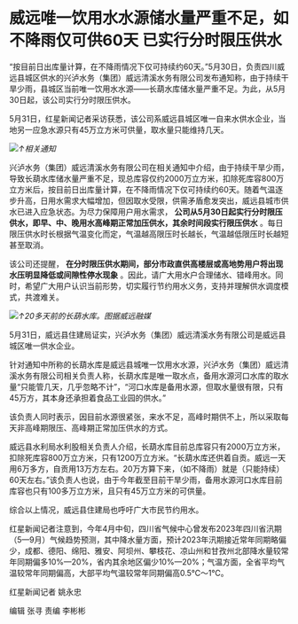 # 威远唯一饮用水水源储水量严重不足，如不降雨仅可供60天 已实行分时限压供水

“按目前日出库量计算，在不降雨情况下仅可持续约60天。”5月30日，负责四川威远县城区供水的兴泸水务（集团）威远清溪水务有限公司发布通知称，由于持续干旱少雨，县城区当前唯一饮用水水源——长葫水库储水量严重不足。为此，从5月30日起，该公司实行分时限压供水。

5月31日，红星新闻记者采访获悉，该公司系威远县城区唯一自来水供水企业，当地另一应急水源只有45万立方米可供量，取水量只能维持几天。

![](https://inews.gtimg.com/om_bt/OikBRQthUMDbgQewbGK3pP4RjGFHEJ2mXk7nfMCK6sbL8AA/1000)_↑相关通知_

兴泸水务（集团）威远清溪水务有限公司在相关通知中介绍，由于持续干旱少雨，导致长葫水库储水量严重不足，现总库容仅约2000万立方米，扣除死库容800万立方米后，按目前日出库量计算，在不降雨情况下仅可持续约60天。随着气温逐步升高，日用水需求大幅增加，但因取水受限，供需矛盾愈发突出，威远县城市供水已进入应急状态。为尽力保障用户用水需求，
**公司从5月30日起实行分时限压供水，即早、中、晚用水高峰期正常加压供水，其余时间段实行限压供水**
。每日限压供水时长根据气温变化而定，气温越高限压时长越长，气温越低限压时长越短甚至取消。

该公司还提醒， **在分时限压供水期间，部分市政直供高楼层或高地势用户将出现水压明显降低或间隙性停水现象**
。因此，请广大用水户合理储水、错峰用水。同时，希望广大用户认识当前形势，切实履行节约用水义务，支持并理解供水调度模式，共渡难关。

![](https://inews.gtimg.com/om_bt/OsKfvwjZ7iD2jkPE7hUtHEv3H7_NTE_XJxzpn6GH516GYAA/1000)_↑20多天前的长葫水库。图据威远融媒_

5月31日，威远县住建局证实，兴泸水务（集团）威远清溪水务有限公司是威远县城区唯一供水企业。

针对通知中所称的长葫水库是威远县城唯一饮用水水源，兴泸水务（集团）威远清溪水务有限公司相关负责人称，长葫水库是唯一取水点，备用水源河口水库的取水量“只能管几天，几乎忽略不计”，“河口水库是备用水源，但取水量很有限，只有45万方，其本身还承担着食品工业园的供水。”

该负责人同时表示，因目前水源很紧张，来水不足，高峰时期供不上，所以采取每天非高峰期限压、高峰期正常加压供水的方式。

威远县水利局水利股相关负责人介绍，长葫水库目前总库容只有2000万立方米，扣除死库容800万立方米，只有1200万立方米。“长葫水库还供着自贡。威远一天用6万多方，自贡用13万方左右。20万方算下来，（如不降雨）就是（只能持续）60天左右。”该负责人也说，由于今年截至目前干旱少雨，备用水源河口水库目前库容也只有100多万立方米，且只有45万立方米的可供量。

综合以上情况，威远县住建局也呼吁广大市民节约用水。

红星新闻记者注意到，今年4月中旬，四川省气候中心曾发布2023年四川省汛期（5—9月）气候趋势预测，其中降水量方面，预计2023年汛期接近常年同期略偏少，成都、德阳、绵阳、雅安、阿坝州、攀枝花、凉山州和甘孜州北部降水量较常年同期偏多10%—20%，省内其余地区偏少10%—20%；气温方面，全省平均气温较常年同期偏高，大部平均气温较常年同期偏高0.5℃～1℃。

红星新闻记者 姚永忠

编辑 张寻 责编 李彬彬


